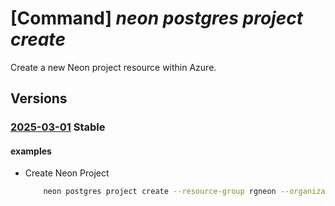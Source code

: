 # [Command] _neon postgres project create_

Create a new Neon project resource within Azure.

## Versions

### [2025-03-01](/Resources/mgmt-plane/L3N1YnNjcmlwdGlvbnMve30vcmVzb3VyY2Vncm91cHMve30vcHJvdmlkZXJzL25lb24ucG9zdGdyZXMvb3JnYW5pemF0aW9ucy97fS9wcm9qZWN0cy97fQ==/2025-03-01.xml) **Stable**

<!-- mgmt-plane /subscriptions/{}/resourcegroups/{}/providers/neon.postgres/organizations/{}/projects/{} 2025-03-01 -->

#### examples

- Create Neon Project
    ```bash
        neon postgres project create --resource-group rgneon --organization-name neon-org --project-name neon-project --region eastus2 --pg-version 17 --branch "{branch-name:main, role-name:owner_role,database-name:neondb}"
    ```
